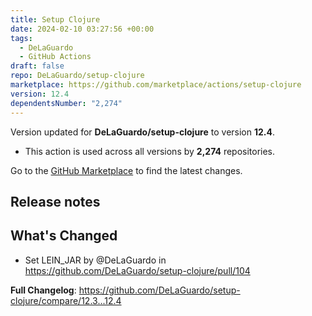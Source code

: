 ```yaml
---
title: Setup Clojure
date: 2024-02-10 03:27:56 +00:00
tags:
  - DeLaGuardo
  - GitHub Actions
draft: false
repo: DeLaGuardo/setup-clojure
marketplace: https://github.com/marketplace/actions/setup-clojure
version: 12.4
dependentsNumber: "2,274"
---
```



Version updated for **DeLaGuardo/setup-clojure** to version **12.4**.
- This action is used across all versions by **2,274** repositories.

Go to the [GitHub Marketplace](https://github.com/marketplace/actions/setup-clojure) to find the latest changes.

## Release notes

## What's Changed
* Set LEIN_JAR by @DeLaGuardo in https://github.com/DeLaGuardo/setup-clojure/pull/104


**Full Changelog**: https://github.com/DeLaGuardo/setup-clojure/compare/12.3...12.4
